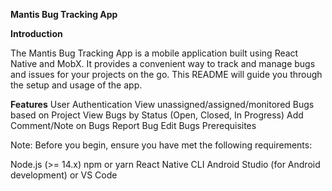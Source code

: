 **Mantis Bug Tracking App**

**Introduction**

The Mantis Bug Tracking App is a mobile application built using React Native and MobX. It provides a convenient way to track and manage bugs and issues for your projects on the go. This README will guide you through the setup and usage of the app.

**Features**
User Authentication
View unassigned/assigned/monitored Bugs based on Project
View Bugs by Status (Open, Closed, In Progress)
Add Comment/Note on Bugs
Report Bug
Edit Bugs 
Prerequisites

Note: Before you begin, ensure you have met the following requirements:

Node.js (>= 14.x)
npm or yarn
React Native CLI
Android Studio (for Android development) or VS Code

